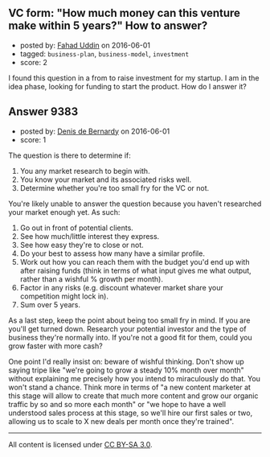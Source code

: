 ## VC form: "How much money can this venture make within 5 years?" How to answer?

- posted by: [Fahad Uddin](https://stackexchange.com/users/160083/fahad-uddin) on 2016-06-01
- tagged: `business-plan`, `business-model`, `investment`
- score: 2

I found this question in a from to raise investment for my startup. I am in the idea phase, looking for funding to start the product. How do I answer it?


## Answer 9383

- posted by: [Denis de Bernardy](https://stackexchange.com/users/182468/denis-de-bernardy) on 2016-06-01
- score: 1

The question is there to determine if:

1. You any market research to begin with.
2. You know your market and its associated risks well.
3. Determine whether you're too small fry for the VC or not.

You're likely unable to answer the question because you haven't researched your market enough yet. As such:

1. Go out in front of potential clients.
2. See how much/little interest they express.
3. See how easy they're to close or not.
4. Do your best to assess how many have a similar profile.
5. Work out how you can reach them with the budget you'd end up with after raising funds (think in terms of what input gives me what output, rather than a wishful % growth per month).
6. Factor in any risks (e.g. discount whatever market share your competition might lock in).
7. Sum over 5 years.

As a last step, keep the point about being too small fry in mind. If you are you'll get turned down. Research your potential investor and the type of business they're normally into. If you're not a good fit for them, could you grow faster with more cash?

One point I'd really insist on: beware of wishful thinking. Don't show up saying tripe like "we're going to grow a steady 10% month over month" without explaining me precisely how you intend to miraculously do that. You won't stand a chance. Think more in terms of "a new content marketer at this stage will allow to create that much more content and grow our organic traffic by so and so more each month" or "we hope to have a well understood sales process at this stage, so we'll hire our first sales or two, allowing us to scale to X new deals per month once they're trained".



---

All content is licensed under [CC BY-SA 3.0](https://creativecommons.org/licenses/by-sa/3.0/).
